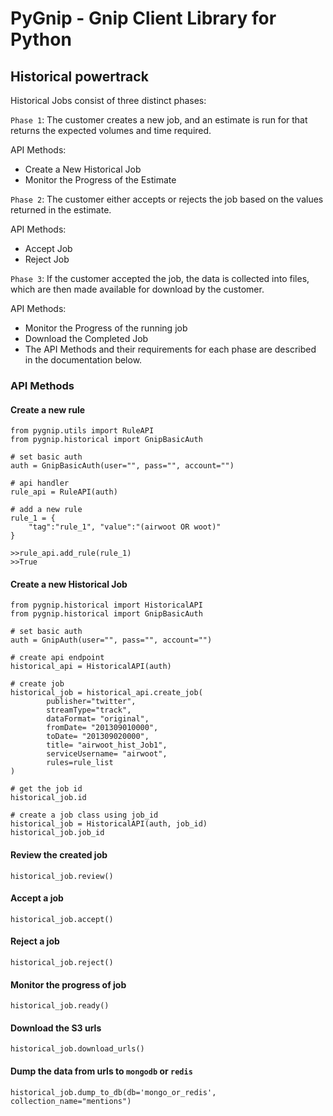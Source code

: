 # PyGnip - Gnip Client Library for Python

## Historical powertrack

Historical Jobs consist of three distinct phases:

`Phase 1`: The customer creates a new job, and an estimate is run for that returns the expected volumes and time required.

API Methods:

* Create a New Historical Job
* Monitor the Progress of the Estimate

`Phase 2`: The customer either accepts or rejects the job based on the values returned in the estimate.

API Methods:

* Accept Job 
* Reject Job

`Phase 3`: If the customer accepted the job, the data is collected into files, which are then made available for download by the customer.

API Methods:

* Monitor the Progress of the running job
* Download the Completed Job
* The API Methods and their requirements for each phase are described in the documentation below.


### API Methods 

#### Create a new rule

```
from pygnip.utils import RuleAPI
from pygnip.historical import GnipBasicAuth

# set basic auth
auth = GnipBasicAuth(user="", pass="", account="")

# api handler
rule_api = RuleAPI(auth)

# add a new rule
rule_1 = {
	"tag":"rule_1", "value":"(airwoot OR woot)"
}

>>rule_api.add_rule(rule_1)
>>True
```


#### Create a new Historical Job

```
from pygnip.historical import HistoricalAPI
from pygnip.historical import GnipBasicAuth

# set basic auth
auth = GnipAuth(user="", pass="", account="")

# create api endpoint
historical_api = HistoricalAPI(auth)

# create job
historical_job = historical_api.create_job(
		publisher="twitter",
		streamType="track",
		dataFormat= "original",
  		fromDate= "201309010000",
  		toDate= "201309020000",
  		title= "airwoot_hist_Job1",
  		serviceUsername= "airwoot",
  		rules=rule_list
)

# get the job id
historical_job.id

# create a job class using job_id
historical_job = HistoricalAPI(auth, job_id)
historical_job.job_id

```

#### Review the created job

```
historical_job.review()
```

#### Accept a job

```
historical_job.accept()
```

#### Reject a job

```
historical_job.reject()
```

#### Monitor the progress of job

```
historical_job.ready()
```

#### Download the S3 urls

```
historical_job.download_urls()
```

#### Dump the data from urls to `mongodb` or `redis`

```
historical_job.dump_to_db(db='mongo_or_redis', collection_name="mentions")
```
